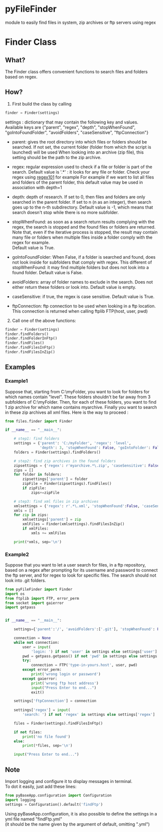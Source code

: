 # pyFileFinder
module to easily find files in system, zip archives or ftp servers using regex

# Finder Class

## What?
The Finder class offers convenient functions to search files and folders based on regex.

## How?

1. First build the class by calling
```python
finder = Finder(settings)
```

settings : dictionary that may contain the following key and values.  
Available keys are {"parent", "regex", "depth", "stopWhenFound", "goIntoFoundFolder", "avoidFolders", "caseSensitive", "ftpConnection"}

- parent: gives the root directory into which files or folders should be searched. 
If not set, the current folder (folder from which the script is launched) will be used
When looking into an archive (zip file), this setting should be the path to the zip archive.

- regex: regular expression used to check if a file or folder is part of the search. 
Default value is '.*' : it looks for any file or folder. 
Check your regex using [regex101](https://regex101.com/) for example
For example if we want to list all files and folders of the parent folder, this default value may be used in association with depth=1

- depth: depth of research. If set to 0, then files and folders are only searched in the parent folder. 
If set to n (n as an integer), then search goes up to the n-th subdirectory. 
Default value is -1, which means that search doesn't stop while there is no more subfolder.

- stopWhenFound: as soon as a search return results complying with the regex, the search is stopped and the found files or folders are returned. 
Note that, even if the iterative process is stopped, the result may contain many file or folders when multiple files inside a folder comply with the regex for example.  
Default value is True.

- goIntoFoundFolder: When False, if a folder is searched and found, does not look inside for subfolders that comply with regex. 
This different of stopWhenFound: it may find multiple folders but does not look into a found folder. Default value is False.

- avoidFolders: array of folder names to exclude in the search. Does not either return these folders or look into. 
Default value is empty.

- caseSensitive: if true, the regex is case sensitive. Default value is True.

- ftpConnection: ftp connection to be used when looking in a ftp location. 
This connection is returned when calling ftplib FTP(host, user, pwd)

2. Call one of the above functions:
```python
finder = Finder(settings)
finder.findFolders()
finder.findFolderInFtp()
finder.findFiles()
finder.findFilesInFtp()
finder.findFilesInZip()
```

## Examples

### Example1
Suppose that, starting from C:\myFolder, you want to look for folders for which names contain "level". These folders shouldn't be far away from 3 subfolders of C:\myFolder. Then, for each of these folders, you want to find 1 zip archive for which name contains myarchive. Finally you want to search in these zip archives all xml files. Here is the way to proceed :
```python
from files.finder import Finder

if __name__ == "__main__":

    # step1: find folders
    settings = {'parent': 'C:/myFolder', 'regex': 'level',
                'depth': 3, 'stopWhenFound': False, 'goIntoFolder': False}
    folders = Finder(settings).findFolders()

    # step2: find zip archives in the found folders
    zipsettings = {'regex': r'myarchive.*\.zip', 'caseSensitive': False}
    zips = []
    for folder in folders:
        zipsettings['parent'] = folder
        zipFile = Finder(zipsettings).findFiles()
        if zipFile:
            zips+=zipFile

    # step3: find xml files in zip archives
    xmlsettings = {'regex': r'.*\.xml', 'stopWhenFound':False, 'caseSensitive': False}
    xmls = []
    for zip in zips:
        xmlsettings['parent'] = zip
        xmlFiles = Finder(xmlsettings).findFilesInZip()
        if xmlFiles:
            xmls += xmlFiles

    print(*xmls, sep='\n')
```
                

### Example2
Suppose that you want to let a user search for files, in a ftp repository, based on a regex after prompting for its username and password to connect the ftp server, and for regex to look for specific files. The search should not look into .git folders.  

```python
from pyFileFinder import Finder
import os
from ftplib import FTP, error_perm
from socket import gaierror
import getpass


if __name__ == "__main__":

    settings={'parent':'/', 'avoidFolders':['.git'], 'stopWhenFound': False}

    connection = None
    while not connection:
        user = input(
            'login: ') if not 'user' in settings else settings['user'] if not 'user' in settings else settings['user']
        pwd = getpass.getpass() if not 'pwd' in settings else settings['pwd'] if not 'pwd' in settings else settings['pwd']
        try:
            connection = FTP('type-in-yours.host', user, pwd)
        except error_perm:
            print('wrong login or password')
        except gaierror:
            print('wrong ftp host address')
            input("Press Enter to end...")
            exit()

    settings['ftpConnection'] = connection
    
    settings['regex'] = input(
        'search: ') if not 'regex' in settings else settings['regex']

    files = Finder(settings).findFilesInFtp()

    if not files:
        print('no file found')
    else:
        print(*files, sep='\n')

    input("Press Enter to end...")

```

## Note
Import logging and configure it to display messages in terminal.  
To dot it easily, just add these lines:
```python
from pyBaseApp.configuration import Configuration
import logging
settings = Configuration().default('findFtp')
```

Using pyBaseApp.configuration, it is also possible to define the settings in a yml file named "findFtp.yml"  
(it should be the name given by the argument of default, omitting ".yml")

